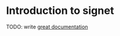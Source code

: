 # Introduction to signet

TODO: write [great documentation](http://jacobian.org/writing/what-to-write/)
